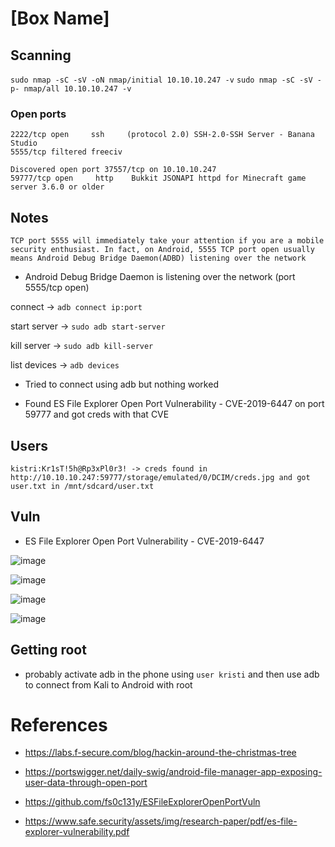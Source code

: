 # [Box Name]

## Scanning 

`sudo nmap -sC -sV -oN nmap/initial 10.10.10.247 -v`
`sudo nmap -sC -sV -p- nmap/all 10.10.10.247 -v`

### Open ports

```
2222/tcp open     ssh     (protocol 2.0) SSH-2.0-SSH Server - Banana Studio
5555/tcp filtered freeciv

Discovered open port 37557/tcp on 10.10.10.247
59777/tcp open     http    Bukkit JSONAPI httpd for Minecraft game server 3.6.0 or older
```


## Notes

```
TCP port 5555 will immediately take your attention if you are a mobile security enthusiast. In fact, on Android, 5555 TCP port open usually means Android Debug Bridge Daemon(ADBD) listening over the network
```
* Android Debug Bridge Daemon is listening over the network (port 5555/tcp open)


connect -> `adb connect ip:port`

start server -> `sudo adb start-server`

kill server -> `sudo adb kill-server`

list devices -> `adb devices`

* Tried to connect using adb but nothing worked


* Found ES File Explorer Open Port Vulnerability - CVE-2019-6447 on port 59777 and got creds with that CVE

## Users


```
kistri:Kr1sT!5h@Rp3xPl0r3! -> creds found in http://10.10.10.247:59777/storage/emulated/0/DCIM/creds.jpg and got user.txt in /mnt/sdcard/user.txt
```



## Vuln

* ES File Explorer Open Port Vulnerability - CVE-2019-6447

![image](https://user-images.githubusercontent.com/12052283/127781306-61ac034a-bc5e-4f60-9aaf-306bbc1d89f8.png)

![image](https://user-images.githubusercontent.com/12052283/127781443-c3737240-c417-4a4d-b2ba-8f1b69bb609b.png)


![image](https://user-images.githubusercontent.com/12052283/127781492-1606dea2-03f8-40f9-8a62-fc347a877acb.png)

![image](https://user-images.githubusercontent.com/12052283/127781875-05e25f7b-43b1-47e2-a5d6-b5927f37f124.png)



## Getting root

* probably activate adb in the phone using `user kristi` and then use adb to connect from Kali to Android with root


# References

* https://labs.f-secure.com/blog/hackin-around-the-christmas-tree 

* https://portswigger.net/daily-swig/android-file-manager-app-exposing-user-data-through-open-port

* https://github.com/fs0c131y/ESFileExplorerOpenPortVuln

* https://www.safe.security/assets/img/research-paper/pdf/es-file-explorer-vulnerability.pdf